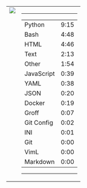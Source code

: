 
<table><tr>
<td valign="top">
  <img src="https://wakatime.com/share/@Aperture/0cd21d5d-ac4f-458d-9c71-d06f479c1297.png" />
</td>

<td valign="top">
  <hr>
  <table>
    <tr><td>Python</td><td>9:15</td></tr><tr><td>Bash</td><td>4:48</td></tr><tr><td>HTML</td><td>4:46</td></tr><tr><td>Text</td><td>2:13</td></tr><tr><td>Other</td><td>1:54</td></tr><tr><td>JavaScript</td><td>0:39</td></tr><tr><td>YAML</td><td>0:38</td></tr><tr><td>JSON</td><td>0:20</td></tr><tr><td>Docker</td><td>0:19</td></tr><tr><td>Groff</td><td>0:07</td></tr><tr><td>Git Config</td><td>0:02</td></tr><tr><td>INI</td><td>0:01</td></tr><tr><td>Git</td><td>0:00</td></tr><tr><td>VimL</td><td>0:00</td></tr><tr><td>Markdown</td><td>0:00</td></tr>
  </table>
  <hr>
</td>
</tr></table>

